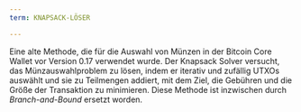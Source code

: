 ```yaml
---
term: KNAPSACK-LÖSER

---
```

Eine alte Methode, die für die Auswahl von Münzen in der Bitcoin Core Wallet vor Version 0.17 verwendet wurde. Der Knapsack Solver versucht, das Münzauswahlproblem zu lösen, indem er iterativ und zufällig UTXOs auswählt und sie zu Teilmengen addiert, mit dem Ziel, die Gebühren und die Größe der Transaktion zu minimieren. Diese Methode ist inzwischen durch *Branch-and-Bound* ersetzt worden.